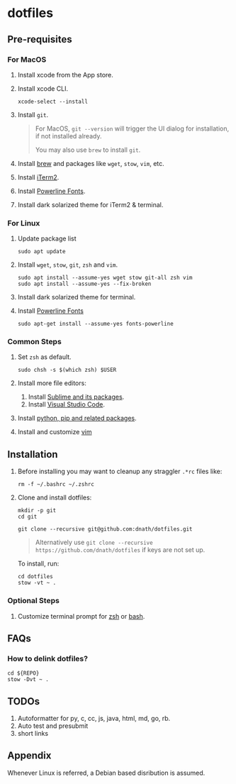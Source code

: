 # dotfiles

## Pre-requisites

### For MacOS

1. Install xcode from the App store.
2. Install xcode CLI.

    ```shell
    xcode-select --install
    ```

3. Install `git`.

   > For MacOS, `git --version` will trigger the UI dialog for installation, if
   > not installed already.
   >
   > You may also use `brew` to install `git`.

4. Install [brew](/doc/brew_setup.md) and packages like `wget`, `stow`, `vim`,
   etc.
5. Install [iTerm2](https://iterm2.com/downloads.html).
6. Install [Powerline Fonts](https://github.com/powerline/fonts).
7. Install dark solarized theme for iTerm2 & terminal.

### For Linux

1. Update package list

    ```shell
    sudo apt update
    ```

2. Install `wget`, `stow`, `git`, `zsh` and `vim`.

    ```shell
    sudo apt install --assume-yes wget stow git-all zsh vim
    sudo apt install --assume-yes --fix-broken
    ```

3. Install dark solarized theme for terminal.
4. Install [Powerline Fonts](https://github.com/powerline/fonts)

    ```shell
    sudo apt-get install --assume-yes fonts-powerline
    ```

### Common Steps

1. Set `zsh` as default.

    ```shell
    sudo chsh -s $(which zsh) $USER
    ```

2. Install more file editors:
   1. Install [Sublime and its packages](/doc/sublime_setup.md).
   2. Install [Visual Studio Code](/doc/visual_studio_code_setup.md).

3. Install [python, pip and related packages](/doc/python_setup.md).
4. Install and customize [vim](/doc/vim_setup.md)

## Installation

1. Before installing you may want to cleanup any straggler `.*rc` files like:

    ```shell
    rm -f ~/.bashrc ~/.zshrc
    ```

2. Clone and install dotfiles:

    ```shell
    mkdir -p git
    cd git

    git clone --recursive git@github.com:dnath/dotfiles.git
    ```

    > Alternatively use
    > `git clone --recursive  https://github.com/dnath/dotfiles` if keys are
    > not set up.

    To install, run:

    ```shell
    cd dotfiles
    stow -vt ~ .
    ```

### Optional Steps

1. Customize terminal prompt for [zsh](/ohmyzsh_more/agnoster_mod.zsh-theme)
   or [bash](.bash/prompt.bash).

## FAQs

### How to delink dotfiles?

```shell
cd ${REPO}
stow -Dvt ~ .
```

## TODOs

1. Autoformatter for py, c, cc, js, java, html, md, go, rb.
2. Auto test and presubmit
3. short links

## Appendix

Whenever Linux is referred, a Debian based disribution is assumed.
